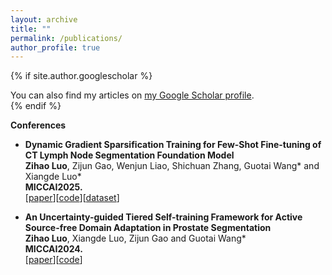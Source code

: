 ```yaml
---
layout: archive
title: ""
permalink: /publications/
author_profile: true
---
```


{% if site.author.googlescholar %}
  <div class="wordwrap">You can also find my articles on <a href="{{site.author.googlescholar}}">my Google Scholar profile</a>.</div>
{% endif %}

**Conferences**
* <b> Dynamic Gradient Sparsification Training for Few-Shot Fine-tuning of CT Lymph Node Segmentation Foundation Model</b> <br>
<b>Zihao Luo</b>, Zijun Gao, Wenjun Liao, Shichuan Zhang, Guotai Wang* and Xiangde Luo*<br>
<b>MICCAI2025.</b><br>
[[paper](https://arxiv.org/pdf/2503.00748)][[code](https://github.com/Zihaoluoh/LN-Seg-FM)][[dataset](https://github.com/Luoxd1996/MSHub)]

* <b> An Uncertainty-guided Tiered Self-training Framework for Active Source-free Domain Adaptation in Prostate Segmentation</b> <br>
<b>Zihao Luo</b>, Xiangde Luo, Zijun Gao and Guotai Wang*<br>
<b>MICCAI2024.</b><br>
[[paper](https://arxiv.org/abs/2407.02893)][[code](https://github.com/HiLab-git/UGTST)]

